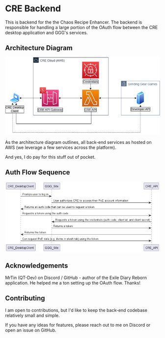 # CRE Backend

This is backend for the the Chaos Recipe Enhancer. The backend is responsible for handling a large portion of the OAuth flow between the CRE desktop application and GGG's services.

## Architecture Diagram

![Architecture Diagram](./DocumentationAssets/CRE-Architecture.drawio.png)

As the architecture diagram outlines, all back-end services as hosted on AWS (we leverage a few services across the platform).

And yes, I do pay for this stuff out of pocket. 

## Auth Flow Sequence

![Auth Flow Sequence Diagram](./DocumentationAssets/CRE-Auth-Sequence.png)

## Acknowledgements

MrTin (QT-Dev) on Discord / GitHub - author of the Exile Diary Reborn application.
He helped me a ton setting up the OAuth flow. Thanks!

## Contributing

I am open to contributions, but I'd like to keep the back-end codebase relatively small and simple.

If you have any ideas for features, please reach out to me on Discord or open an issue on GitHub.
